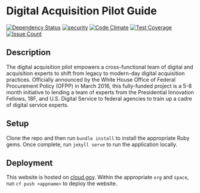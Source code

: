 # Digital Acquisition Pilot Guide

[![Dependency Status](https://gemnasium.com/badges/github.com/presidential-innovation-fellows/dap-guide.svg)](https://gemnasium.com/github.com/presidential-innovation-fellows/dap-guide)
[![security](https://hakiri.io/github/presidential-innovation-fellows/dap-guide/master.svg)](https://hakiri.io/github/presidential-innovation-fellows/dap-guide/master)
[![Code Climate](https://codeclimate.com/github/presidential-innovation-fellows/dap-guide/badges/gpa.svg)](https://codeclimate.com/github/presidential-innovation-fellows/dap-guide)
[![Test Coverage](https://codeclimate.com/github/presidential-innovation-fellows/dap-guide/badges/coverage.svg)](https://codeclimate.com/github/presidential-innovation-fellows/dap-guide/coverage)
[![Issue Count](https://codeclimate.com/github/presidential-innovation-fellows/dap-guide/badges/issue_count.svg)](https://codeclimate.com/github/presidential-innovation-fellows/dap-guide)

## Description

The digital acquisition pilot empowers a cross-functional team of digital and acquisition experts to shift from legacy to modern-day digital acquisition practices. Officially announced by the White House Office of Federal Procurement Policy (OFPP) in March 2016, this fully-funded project is a 5-8 month initiative to lending a team of experts from the Presidential Innovation Fellows, 18F, and U.S. Digital Service to federal agencies to train up a cadre of digital service experts.

## Setup

Clone the repo and then run `bundle install` to install the appropriate Ruby gems. Once complete, run `jekyll serve` to run the application locally.

## Deployment

This website is hosted on [cloud.gov](https://cloud.gov). Within the appropriate `org` and `space`, run `cf push <appname>` to deploy the website.